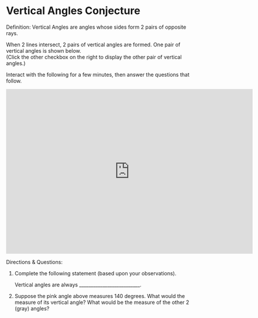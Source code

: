 # Vertical Angles Conjecture

Definition: Vertical Angles are angles whose sides form 2 pairs of opposite rays. 

When 2 lines intersect, 2 pairs of vertical angles are formed. One pair of vertical angles is shown below.  
(Click the other checkbox on the right to display the other pair of vertical angles.)  

Interact with the following for a few minutes, then answer the questions that follow.

<iframe scrolling="no" title="Vertical Angles Conjecture" src="https://www.geogebra.org/material/iframe/id/heDQ373j/width/674/height/450/border/888888/sfsb/true/smb/false/stb/false/stbh/false/ai/false/asb/false/sri/true/rc/false/ld/true/sdz/true/ctl/false" width="674px" height="450px" style="border:0px;"> </iframe>

Directions & Questions:  

1) Complete the following statement (based upon your observations).  
    
    Vertical angles are always __________________________.  

2) Suppose the pink angle above measures 140 degrees. What would the measure of its vertical angle?  What would be the measure of the other 2 (gray) angles?
